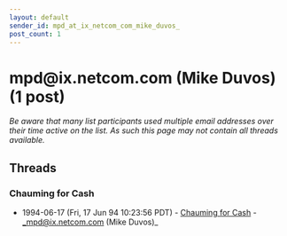 ```yaml
---
layout: default
sender_id: mpd_at_ix_netcom_com_mike_duvos_
post_count: 1
---
```


# mpd<span>@</span>ix.netcom.com (Mike Duvos) (1 post)

_Be aware that many list participants used multiple email addresses over their time active on the list. As such this page may not contain all threads available._

## Threads

### Chauming for Cash
+ 1994-06-17 (Fri, 17 Jun 94 10:23:56 PDT) - [Chauming for Cash](/archive/1994/06/88f54b909dbd2d4c6aca004532c9ee1780586a5bc7fb6665a4a7796bebf8cbe7) - _mpd@ix.netcom.com (Mike Duvos)_

